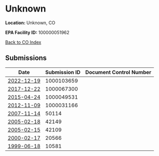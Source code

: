 # Unknown

**Location:** Unknown, CO

**EPA Facility ID:** 100000051962

[Back to CO Index](../../index.md)

## Submissions

| Date | Submission ID | Document Control Number |
|------|--------------|-------------------------|
| [2022-12-19](submissions/1000103659.md) | 1000103659 |  |
| [2017-12-22](submissions/1000067300.md) | 1000067300 |  |
| [2015-04-24](submissions/1000049531.md) | 1000049531 |  |
| [2012-11-09](submissions/1000031166.md) | 1000031166 |  |
| [2007-11-14](submissions/50114.md) | 50114 |  |
| [2005-02-18](submissions/42149.md) | 42149 |  |
| [2005-02-15](submissions/42109.md) | 42109 |  |
| [2000-02-17](submissions/20566.md) | 20566 |  |
| [1999-06-18](submissions/10581.md) | 10581 |  |
